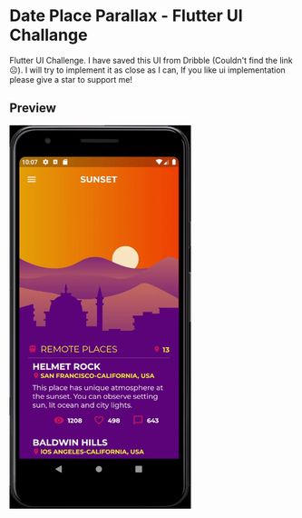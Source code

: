 # Date Place Parallax - Flutter UI Challange

Flutter UI Challenge. I have saved this UI from Dribble (Couldn't find the link ☹). I will try to implement it as close as I can, If you like ui implementation please give a star to support me!

## Preview

![Preview Screen](./.github/output.gif?raw=true "Date Place Parallax")
